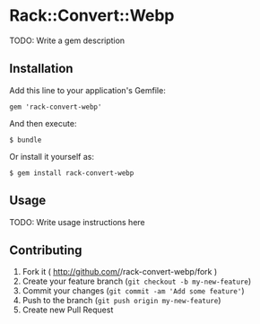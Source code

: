 # Rack::Convert::Webp

TODO: Write a gem description

## Installation

Add this line to your application's Gemfile:

    gem 'rack-convert-webp'

And then execute:

    $ bundle

Or install it yourself as:

    $ gem install rack-convert-webp

## Usage

TODO: Write usage instructions here

## Contributing

1. Fork it ( http://github.com/<my-github-username>/rack-convert-webp/fork )
2. Create your feature branch (`git checkout -b my-new-feature`)
3. Commit your changes (`git commit -am 'Add some feature'`)
4. Push to the branch (`git push origin my-new-feature`)
5. Create new Pull Request
